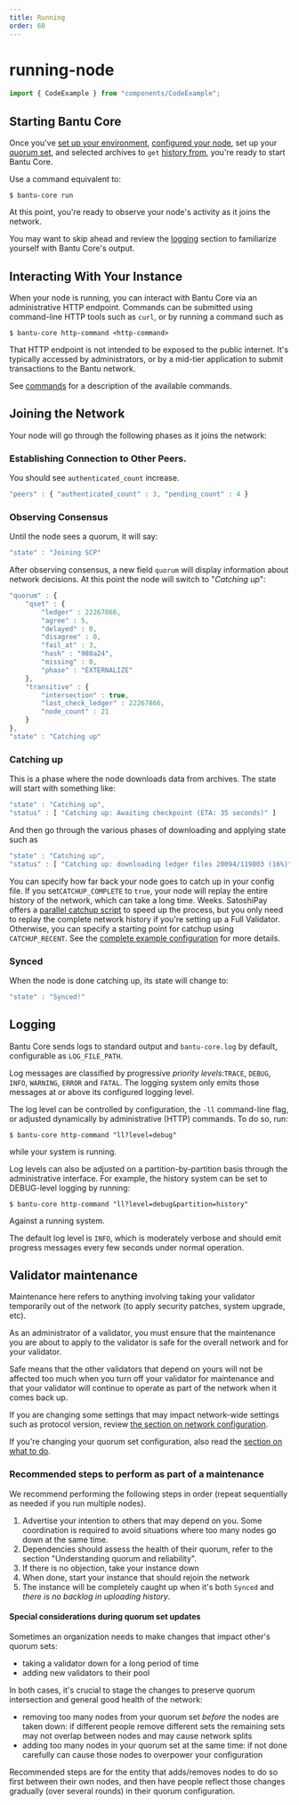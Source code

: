 ```yaml
---
title: Running
order: 60
---
```


# running-node

```javascript
import { CodeExample } from "components/CodeExample";
```

## Starting Bantu Core

Once you've [set up your environment](prerequisites.md), [configured your node](configuring.md), set up your [quorum set](configuring.md#choosing-your-quorum-set), and selected archives to `get` [history from](configuring.md#history), you're ready to start Bantu Core.

Use a command equivalent to:

`$ bantu-core run`

At this point, you're ready to observe your node's activity as it joins the network.

You may want to skip ahead and review the [logging](running-node.md#logging) section to familiarize yourself with Bantu Core's output.

## Interacting With Your Instance

When your node is running, you can interact with Bantu Core via an administrative HTTP endpoint. Commands can be submitted using command-line HTTP tools such as `curl`, or by running a command such as

`$ bantu-core http-command <http-command>`

That HTTP endpoint is not intended to be exposed to the public internet. It's typically accessed by administrators, or by a mid-tier application to submit transactions to the Bantu network.

See [commands](commands.md) for a description of the available commands.

## Joining the Network

Your node will go through the following phases as it joins the network:

### Establishing Connection to Other Peers.

You should see `authenticated_count` increase.

```javascript
"peers" : { "authenticated_count" : 3, "pending_count" : 4 }
```

### Observing Consensus

Until the node sees a quorum, it will say:

```javascript
"state" : "Joining SCP"
```

After observing consensus, a new field `quorum` will display information about network decisions. At this point the node will switch to "_Catching up_":

```javascript
"quorum" : { 
    "qset" : { 
        "ledger" : 22267866, 
        "agree" : 5, 
        "delayed" : 0, 
        "disagree" : 0, 
        "fail_at" : 3, 
        "hash" : "980a24", 
        "missing" : 0, 
        "phase" : "EXTERNALIZE" 
    }, 
    "transitive" : { 
        "intersection" : true, 
        "last_check_ledger" : 22267866, 
        "node_count" : 21 
    }
}, 
"state" : "Catching up"
```

### Catching up

This is a phase where the node downloads data from archives. The state will start with something like:

```javascript
"state" : "Catching up", 
"status" : [ "Catching up: Awaiting checkpoint (ETA: 35 seconds)" ] 
```

And then go through the various phases of downloading and applying state such as

```javascript
"state" : "Catching up", 
"status" : [ "Catching up: downloading ledger files 20094/119803 (16%)" ] 
```

You can specify how far back your node goes to catch up in your config file. If you set`CATCHUP_COMPLETE` to `true`, your node will replay the entire history of the network, which can take a long time. Weeks. SatoshiPay offers a [parallel catchup script](https://github.com/satoshipay/stellar-core-parallel-catchup) to speed up the process, but you only need to replay the complete network history if you're setting up a Full Validator. Otherwise, you can specify a starting point for catchup using `CATCHUP_RECENT`. See the [complete example configuration](https://github.com/stellar/stellar-core/blob/master/docs/stellar-core_example.cfg) for more details.

### Synced

When the node is done catching up, its state will change to:

```javascript
"state" : "Synced!"
```

## Logging

Bantu Core sends logs to standard output and `bantu-core.log` by default, configurable as `LOG_FILE_PATH`.

Log messages are classified by progressive _priority levels_:`TRACE`, `DEBUG`, `INFO`, `WARNING`, `ERROR` and `FATAL`. The logging system only emits those messages at or above its configured logging level.

The log level can be controlled by configuration, the `-ll` command-line flag, or adjusted dynamically by administrative \(HTTP\) commands. To do so, run:

`$ bantu-core http-command "ll?level=debug"`

while your system is running.

Log levels can also be adjusted on a partition-by-partition basis through the administrative interface. For example, the history system can be set to DEBUG-level logging by running:

`$ bantu-core http-command "ll?level=debug&partition=history"`

Against a running system.

The default log level is `INFO`, which is moderately verbose and should emit progress messages every few seconds under normal operation.

## Validator maintenance

Maintenance here refers to anything involving taking your validator temporarily out of the network \(to apply security patches, system upgrade, etc\).

As an administrator of a validator, you must ensure that the maintenance you are about to apply to the validator is safe for the overall network and for your validator.

Safe means that the other validators that depend on yours will not be affected too much when you turn off your validator for maintenance and that your validator will continue to operate as part of the network when it comes back up.

If you are changing some settings that may impact network-wide settings such as protocol version, review [the section on network configuration](running-node.md#network-configuration).

If you're changing your quorum set configuration, also read the [section on what to do](running-node.md#special-considerations-during-quorum-set-updates).

### Recommended steps to perform as part of a maintenance

We recommend performing the following steps in order \(repeat sequentially as needed if you run multiple nodes\).

1. Advertise your intention to others that may depend on you. Some coordination is required to avoid situations where too many nodes go down at the same time.
2. Dependencies should assess the health of their quorum, refer to the section "Understanding quorum and reliability".
3. If there is no objection, take your instance down
4. When done, start your instance that should rejoin the network
5. The instance will be completely caught up when it's both `Synced` and _there is no backlog in uploading history_.

#### Special considerations during quorum set updates

Sometimes an organization needs to make changes that impact other's quorum sets:

* taking a validator down for a long period of time
* adding new validators to their pool

In both cases, it's crucial to stage the changes to preserve quorum intersection and general good health of the network:

* removing too many nodes from your quorum set _before_ the nodes are taken down: if different people remove different sets the remaining sets may not overlap between nodes and may cause network splits
* adding too many nodes in your quorum set at the same time: if not done carefully can cause those nodes to overpower your configuration

Recommended steps are for the entity that adds/removes nodes to do so first between their own nodes, and then have people reflect those changes gradually \(over several rounds\) in their quorum configuration.

